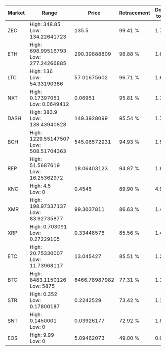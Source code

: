 | Market | Range | Price| Retracement | Doubles to 50% |
| --- | --- | --- | --- | --- |
| ZEC | High: 348.85<br />Low: 134.22641723 | 135.5 | 99.41 % | 1.78 |
| ETH | High: 698.99516793<br />Low: 277.24266885 | 290.39888809 | 96.88 % | 1.68 |
| LTC | High: 136<br />Low: 54.33190386 | 57.01675602 | 96.71 % | 1.67 |
| NXT | High: 0.17397051<br />Low: 0.0649412 | 0.06951 | 95.81 % | 1.72 |
| DASH | High: 383.9<br />Low: 138.43940828 | 149.3928099 | 95.54 % | 1.75 |
| BCH | High: 1229.55147507<br />Low: 508.51704363 | 545.06572931 | 94.93 % | 1.59 |
| REP | High: 51.5687619<br />Low: 16.25362972 | 18.06403123 | 94.87 % | 1.88 |
| KNC | High: 4.5<br />Low: 0 | 0.4545 | 89.90 % | 4.95 |
| XMR | High: 198.97337137<br />Low: 83.92735877 | 99.3037811 | 86.63 % | 1.42 |
| XRP | High: 0.703091<br />Low: 0.27229105 | 0.33448576 | 85.56 % | 1.46 |
| ETC | High: 20.75330007<br />Low: 11.73968117 | 13.045427 | 85.51 % | 1.25 |
| BTC | High: 8483.1150126<br />Low: 5875 | 6466.78987982 | 77.31 % | 1.11 |
| STR | High: 0.352<br />Low: 0.17800187 | 0.2242529 | 73.42 % | 1.18 |
| SNT | High: 0.1450001<br />Low: 0 | 0.03926177 | 72.92 % | 1.85 |
| EOS | High: 9.99<br />Low: 0 | 5.09462073 | 49.00 % | 0.00 |
